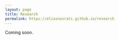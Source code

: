 ```yaml
---
layout: page
title: Research
permalink: https://eliasnosrati.github.io/research
---
```


<p>Coming soon.</p>
